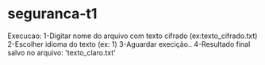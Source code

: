 # seguranca-t1
Execucao:
1-Digitar nome do arquivo com texto cifrado (ex:texto_cifrado.txt)
2-Escolher idioma do texto (ex: 1)
3-Aguardar execição..
4-Resultado final salvo no arquivo: 'texto_claro.txt'
